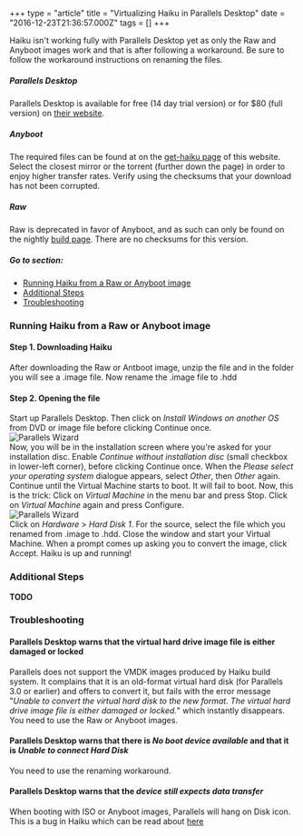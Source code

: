 +++
type = "article"
title = "Virtualizing Haiku in Parallels Desktop"
date = "2016-12-23T21:36:57.000Z"
tags = []
+++

<div class="box-warning">Haiku isn't working fully with Parallels Desktop yet as only the Raw and Anyboot images work and that is after following a workaround. Be sure to follow the workaround instructions on renaming the files.</div>

##### Parallels Desktop

Parallels Desktop is available for free (14 day trial version) or for $80 (full version) on [their website](http://www.parallels.com/products/desktop/).

##### Anyboot

The required files can be found at on the [get-haiku page](http://www.haiku-os.org/get-haiku) of this website. Select the closest mirror or the torrent (further down the page) in order to enjoy higher transfer rates. Verify using the checksums that your download has not been corrupted.

##### Raw

Raw is deprecated in favor of Anyboot, and as such can only be found on the nightly [build page](http://haiku-files.org/haiku/development/). There are no checksums for this version.

##### Go to section:

*   [Running Haiku from a Raw or Anyboot image](#part_rawimage)
*   [Additional Steps](#part_additional)
*   [Troubleshooting](#part_trouble)

### Running Haiku from a Raw or Anyboot image

#### Step 1. Downloading Haiku

After downloading the Raw or Antboot image, unzip the file and in the folder you will see a .image file. Now rename the .image file to .hdd

#### Step 2. Opening the file

Start up Parallels Desktop. Then click on _Install Windows on another OS_ from DVD or image file before clicking <span class="button">Continue</span> once.  
![Parallels Wizard](/files/parallels_image1_1.png)  
Now, you will be in the installation screen where you're asked for your installation disc. Enable _Continue without installation disc_ (small checkbox in lower-left corner), before clicking <span class="button">Continue</span> once. When the _Please select your operating system_ dialogue appears, select _Other_, then _Other_ again. Continue until the Virtual Machine starts to boot. It will fail to boot. Now, this is the trick: Click on _Virtual Machine_ in the menu bar and press <span class="button">Stop</span>. Click on _Virtual Machine_ again and press <span class="button">Configure</span>.  
![Parallels Wizard](/files/parallels_image2_1.png)  
Click on _Hardware_ > _Hard Disk 1_. For the source, select the file which you renamed from .image to .hdd. Close the window and start your Virtual Machine. When a prompt comes up asking you to convert the image, click <span class="button">Accept</span>. Haiku is up and running!  

### Additional Steps

**TODO**  

### Troubleshooting

#### Parallels Desktop warns that the virtual hard drive image file is either damaged or locked

Parallels does not support the VMDK images produced by Haiku build system. It complains that it is an old-format virtual hard disk (for Parallels 3.0 or earlier) and offers to convert it, but fails with the error message "_Unable to convert the virtual hard disk to the new format. The virtual hard drive image file is either damaged or locked._" which instantly disappears. You need to use the Raw or Anyboot images.

#### Parallels Desktop warns that there is _No boot device available_ and that it is _Unable to connect Hard Disk_

You need to use the renaming workaround.

#### Parallels Desktop warns that the _device still expects data transfer_

When booting with ISO or Anyboot images, Parallels will hang on Disk icon. This is a bug in Haiku which can be read about [here](http://dev.haiku-os.org/ticket/4502)
